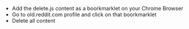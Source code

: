 * Add the delete.js content as a boorkmarklet on your Chrome Browser
* Go to old.reddit.com profile and click on that boorkmarklet
* Delete all content
